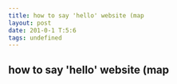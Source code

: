 ```yaml
---
title: how to say 'hello' website (map
layout: post
date: 201-0-1 T:5:6
tags: undefined
---
```

## how to say 'hello' website (map

